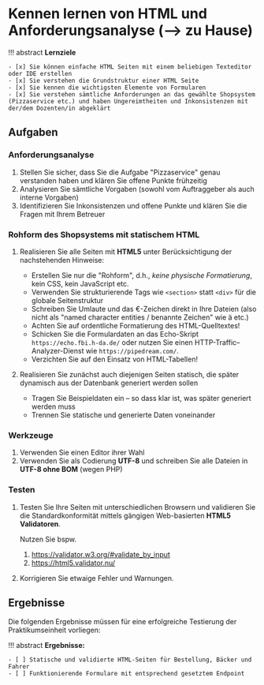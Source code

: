 # Kennen lernen von HTML und Anforderungsanalyse (--> zu Hause)


!!! abstract
    **Lernziele**

    - [x] Sie können einfache HTML Seiten mit einem beliebigen Texteditor oder IDE erstellen
    - [x] Sie verstehen die Grundstruktur einer HTML Seite
    - [x] Sie kennen die wichtigsten Elemente von Formularen
    - [x] Sie verstehen sämtliche Anforderungen an das gewählte Shopsystem (Pizzaservice etc.) und haben Ungereimtheiten und Inkonsistenzen mit der/dem Dozenten/in abgeklärt  

<!-- !!! note
    **Hinweis #1:** Wenn Sie zum Testen und Debuggen Ihr eigenes Handy verwenden wollen, bringen Sie bitte ein passendes USB-Kabel mit. Im Normalfall ist das Kabel des Ladegeräts dazu geeignet. Verbinden Sie das Handy via USB-Kabel mit dem Entwicklungs-PC (Ihr Notebook oder der Labor-PC), schalten Sie das Handy ein, aktivieren Sie Entwickleroptionen und darin USB-Debugging. -->

## Aufgaben

### Anforderungsanalyse

1. Stellen Sie sicher, dass Sie die Aufgabe "Pizzaservice" genau verstanden haben und klären Sie offene Punkte frühzeitig
2. Analysieren Sie sämtliche Vorgaben (sowohl vom Auftraggeber als auch interne Vorgaben) 
3. Identifizieren Sie Inkonsistenzen und offene Punkte und klären Sie die Fragen mit Ihrem Betreuer


### Rohform des Shopsystems mit statischem HTML

1. Realisieren Sie alle Seiten mit **HTML5** unter Berücksichtigung der nachstehenden Hinweise:
    - Erstellen Sie nur die "Rohform", d.h., *keine physische Formatierung*, kein CSS, kein JavaScript etc.
    - Verwenden Sie strukturierende Tags wie `<section>` statt `<div>` für die globale Seitenstruktur
    - Schreiben Sie Umlaute und das €-Zeichen direkt in Ihre Dateien (also nicht als "named character entities / benannte Zeichen" wie &auml; etc.)
    - Achten Sie auf ordentliche Formatierung des HTML-Quelltextes! 
    - Schicken Sie die Formulardaten an das Echo-Skript `https://echo.fbi.h-da.de/` oder nutzen Sie einen HTTP-Traffic–Analyzer-Dienst wie `https://pipedream.com/`.
    - Verzichten Sie auf den Einsatz von HTML-Tabellen!


2. Realisieren Sie zunächst auch diejenigen Seiten statisch, die später dynamisch aus der Datenbank generiert werden sollen
    - Tragen Sie Beispieldaten ein – so dass klar ist, was später generiert werden muss 
    - Trennen Sie statische und generierte Daten voneinander

### Werkzeuge
<!-- Bitte beachten Sie folgende Hinweis: -->

1. Verwenden Sie einen Editor ihrer Wahl
2. Verwenden Sie als Codierung **UTF-8** und schreiben Sie alle Dateien in **UTF-8 ohne BOM** (wegen PHP)

### Testen
1. Testen Sie Ihre Seiten mit unterschiedlichen Browsern und validieren Sie die Standardkonformität mittels gängigen Web-basierten **HTML5 Validatoren**.  
 
    Nutzen Sie bspw. 

      1. <https://validator.w3.org/#validate_by_input>
      2. <https://html5.validator.nu/>

2. Korrigieren Sie etwaige Fehler und Warnungen.

## Ergebnisse

Die folgenden Ergebnisse müssen für eine erfolgreiche Testierung der Praktikumseinheit vorliegen:

!!! abstract
    __Ergebnisse:__

    - [ ] Statische und validierte HTML-Seiten für Bestellung, Bäcker und Fahrer
    - [ ] Funktionierende Formulare mit entsprechend gesetztem Endpoint

